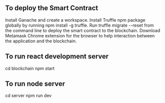 ## To deploy the Smart Contract
Install Ganache and create a workspace.
Install Truffle npm package globally by running npm install -g truffle.
Run truffle migrate --reset from the command line to deploy the smart contract to the blockchain.
Download Metamask Chrome extension for the browser to help interaction between the application and the blockchain.
## To run react development server
cd blockchain
npm start
## To run node server
cd server
npm run dev
